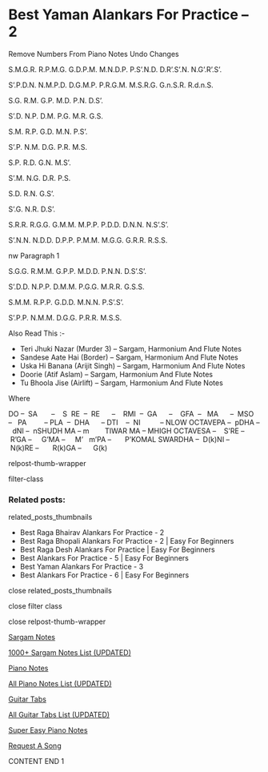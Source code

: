 
# Best Yaman Alankars For Practice – 2

Remove Numbers From Piano Notes
Undo Changes



S.M.G.R. R.P.M.G. G.D.P.M. M.N.D.P. P.S’.N.D. D.R’.S’.N. N.G’.R’.S’.

S’.P.D.N. N.M.P.D. D.G.M.P. P.R.G.M. M.S.R.G. G.n.S.R. R.d.n.S.



S.G. R.M. G.P. M.D. P.N. D.S’.

S’.D. N.P. D.M. P.G. M.R. G.S.



S.M. R.P. G.D. M.N. P.S’.

S’.P. N.M. D.G. P.R. M.S.



S.P. R.D. G.N. M.S’.

S’.M. N.G. D.R. P.S.



S.D. R.N. G.S’.

S’.G. N.R. D.S’.



S.R.R. R.G.G. G.M.M. M.P.P. P.D.D. D.N.N. N.S’.S’.

S’.N.N. N.D.D. D.P.P. P.M.M. M.G.G. G.R.R. R.S.S.

nw Paragraph 1



S.G.G. R.M.M. G.P.P. M.D.D. P.N.N. D.S’.S’.

S’.D.D. N.P.P. D.M.M. P.G.G. M.R.R. G.S.S.



S.M.M. R.P.P. G.D.D. M.N.N. P.S’.S’.

S’.P.P. N.M.M. D.G.G. P.R.R. M.S.S.



Also Read This :-

* Teri Jhuki Nazar (Murder 3) – Sargam, Harmonium And Flute Notes
* Sandese Aate Hai (Border) – Sargam, Harmonium And Flute Notes
* Uska Hi Banana (Arijit Singh) – Sargam, Harmonium And Flute Notes
* Doorie (Atif Aslam) – Sargam, Harmonium And Flute Notes
* Tu Bhoola Jise (Airlift) – Sargam, Harmonium And Flute Notes

Where

DO –  SA       –    S  RE  –  RE      –    RMI  –  GA      –    GFA  –   MA      –  MSO  –   PA         – PLA  –  DHA      – DTI    –  NI          – NLOW OCTAVEPA –  pDHA –  dNI –  nSHUDH MA – m        TIWAR MA – MHIGH OCTAVESA –    S’RE –     R’GA –     G’MA –     M’   m’PA –       P’KOMAL SWARDHA –  D(k)NI –       N(k)RE –       R(k)GA –      G(k)

relpost-thumb-wrapper

filter-class

### Related posts:

related_posts_thumbnails

* Best Raga Bhairav Alankars For Practice - 2
* Best Raga Bhopali Alankars For Practice - 2 | Easy For Beginners
* Best Raga Desh Alankars For Practice | Easy For Beginners
* Best Alankars For Practice - 5 | Easy For Beginners
* Best Yaman Alankars For Practice - 3
* Best Alankars For Practice - 6 | Easy For Beginners

close related_posts_thumbnails

close filter class

close relpost-thumb-wrapper

[Sargam Notes](https://www.notationsworld.com/sargam-notes.html)

[1000+ Sargam Notes List (UPDATED)](https://www.notationsworld.com/all-songs-list-sargam-notes.html)

[Piano Notes](https://www.notationsworld.com/piano-notes.html)

[All Piano Notes List (UPDATED)](https://www.notationsworld.com/all-songs-list-piano-notes.html)

[Guitar Tabs](https://www.notationsworld.com/guitar-tabs.html)

[All Guitar Tabs List (UPDATED)](https://www.notationsworld.com/all-songs-list-guitar-tabs.html)

[Super Easy Piano Notes](https://studywall.in/)

[Request A Song](https://www.notationsworld.com/request-a-song.html)

CONTENT END 1

